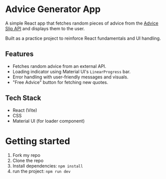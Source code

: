 # Advice Generator App

A simple React app that fetches random pieces of advice from the [Advice Slip API](https://api.adviceslip.com) and displays them to the user.

Built as a practice project to reinforce React fundamentals and UI handling.

## Features

- Fetches random advice from an external API.
- Loading indicator using Material UI's `LinearProgress` bar.
- Error handling with user-friendly messages and visuals.
- "Free Advice" button for fetching new quotes.

## Tech Stack

- React (Vite)
- CSS
- Material UI (for loader component)

# Getting started

1. Fork my repo
2. Clone the repo
3. Install dependencies: `npm install`
4. run the project: `npm run dev`
